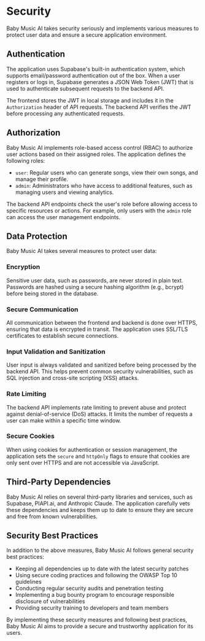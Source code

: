 # Security

Baby Music AI takes security seriously and implements various measures to protect user data and ensure a secure application environment.

## Authentication

The application uses Supabase's built-in authentication system, which supports email/password authentication out of the box. When a user registers or logs in, Supabase generates a JSON Web Token (JWT) that is used to authenticate subsequent requests to the backend API.

The frontend stores the JWT in local storage and includes it in the `Authorization` header of API requests. The backend API verifies the JWT before processing any authenticated requests.

## Authorization

Baby Music AI implements role-based access control (RBAC) to authorize user actions based on their assigned roles. The application defines the following roles:

- `user`: Regular users who can generate songs, view their own songs, and manage their profile.
- `admin`: Administrators who have access to additional features, such as managing users and viewing analytics.

The backend API endpoints check the user's role before allowing access to specific resources or actions. For example, only users with the `admin` role can access the user management endpoints.

## Data Protection

Baby Music AI takes several measures to protect user data:

### Encryption

Sensitive user data, such as passwords, are never stored in plain text. Passwords are hashed using a secure hashing algorithm (e.g., bcrypt) before being stored in the database.

### Secure Communication

All communication between the frontend and backend is done over HTTPS, ensuring that data is encrypted in transit. The application uses SSL/TLS certificates to establish secure connections.

### Input Validation and Sanitization

User input is always validated and sanitized before being processed by the backend API. This helps prevent common security vulnerabilities, such as SQL injection and cross-site scripting (XSS) attacks.

### Rate Limiting

The backend API implements rate limiting to prevent abuse and protect against denial-of-service (DoS) attacks. It limits the number of requests a user can make within a specific time window.

### Secure Cookies

When using cookies for authentication or session management, the application sets the `secure` and `httpOnly` flags to ensure that cookies are only sent over HTTPS and are not accessible via JavaScript.

## Third-Party Dependencies

Baby Music AI relies on several third-party libraries and services, such as Supabase, PIAPI.ai, and Anthropic Claude. The application carefully vets these dependencies and keeps them up to date to ensure they are secure and free from known vulnerabilities.

## Security Best Practices

In addition to the above measures, Baby Music AI follows general security best practices:

- Keeping all dependencies up to date with the latest security patches
- Using secure coding practices and following the OWASP Top 10 guidelines
- Conducting regular security audits and penetration testing
- Implementing a bug bounty program to encourage responsible disclosure of vulnerabilities
- Providing security training to developers and team members

By implementing these security measures and following best practices, Baby Music AI aims to provide a secure and trustworthy application for its users.
